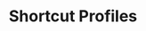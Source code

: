 ---
title: Shortcut Profiles
position: 1.1
type: ""
description: Assigning shortcuts to your cmds

content_markdown: |-
  Shortcut profiles are very similar to settings, they are simply scriptable objects
  that contain shortcut assignments. Again, this allows you to have different
  sets of shortcuts that you can simply swapout.

  Shortcut profiles can be changed by assigning them directly to the IDC prefab or
  by using the 'SetIDCShortcutProfile' cmd.

  By default, shortcut profiles are stored in 'Ingame Developer Console/Shortcut Profiles'.
  New profiles can be created by clicking the 'Create New IDC Shortcut Profile' button on
  the IDC prefab.

  In the image below, you can see an example of a single cmd attached to the 'LeftCtrl + L' 
  shortcut.

  Multiple cmds can be attached to one shortcut.
  {: .info }

  Shortcut cmds **must** take **zero** arguments.
  {: .warning }

  ![idc-shortcuts](res/idc-shortcut.png)
---